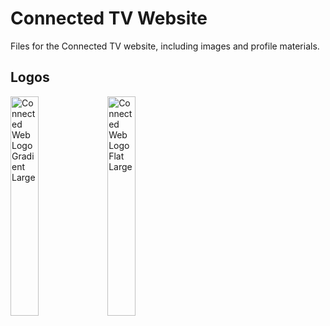 Connected TV Website
====================

Files for the Connected TV website, including images and profile materials.

Logos
-----
<img src="https://raw.githubusercontent.com/connected-web/connected-web/master/site/images/connected-tv-gradient-large.png" alt="Connected Web Logo Gradient Large" width="30%" />
<img src="https://raw.githubusercontent.com/connected-web/connected-web/master/site/images/connected-tv-flat-large.png" alt="Connected Web Logo Flat Large" width="30%" />
